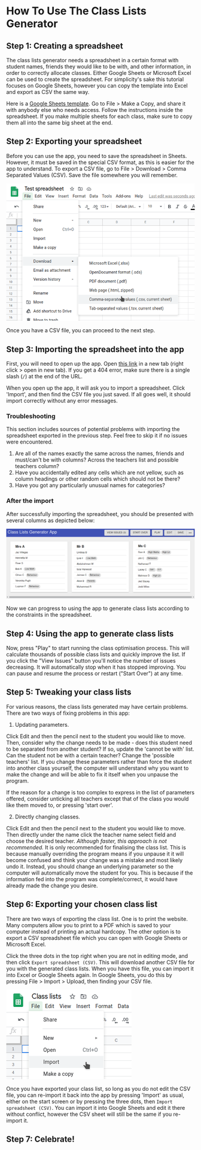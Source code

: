 # How To Use The Class Lists Generator

## Step 1: Creating a spreadsheet

The class lists generator needs a spreadsheet in a certain format with student names, friends they would like to be with, and other information, in order to correctly allocate classes. Either Google Sheets or Microsoft Excel can be used to create the spreadsheet. For simplicity's sake this tutorial focuses on Google Sheets, however you can copy the template into Excel and export as CSV the same way.

Here is a [Google Sheets template](https://docs.google.com/spreadsheets/d/1SSYvKtQz-YQKJdHrgddIavMlxPmrQXmNLzNnnxdQ4Mo/edit?usp=sharing). Go to File > Make a Copy, and share it with anybody else who needs access. Follow the instructions inside the spreadsheet. If you make multiple sheets for each class, make sure to copy them all into the same big sheet at the end.

## Step 2: Exporting your spreadsheet

Before you can use the app, you need to save the spreadsheet in Sheets. However, it must be saved in the special CSV format, as this is easier for the app to understand. To export a CSV file, go to File > Download > Comma Separated Values (CSV). Save the file somewhere you will remember.

![How to export a CSV in Google Sheets](./images/sheets-csv.png)

Once you have a CSV file, you can proceed to the next step.

## Step 3: Importing the spreadsheet into the app

First, you will need to open up the app. Open [this link](https://oliverbalfour.github.io/ClassListsGenerator/) in a new tab (right click > open in new tab). If you get a 404 error, make sure there is a single slash (`/`) at the end of the URL.

When you open up the app, it will ask you to import a spreadsheet. Click 'Import', and then find the CSV file you just saved. If all goes well, it should import correctly without any error messages.

### Troubleshooting

This section includes sources of potential problems with importing the spreadsheet exported in the previous step. Feel free to skip it if no issues were encountered.

1. Are all of the names exactly the same across the names, friends and must/can't be with columns? Across the teachers list and possible teachers column?
2. Have you accidentally edited any cells which are not yellow, such as column headings or other random cells which should not be there?
3. Have you got any particularly unusual names for categories?

### After the import

After successfully importing the spreadsheet, you should be presented with several columns as depicted below:

![Example screenshot of dummy class list](./images/view-dummy.png)

Now we can progress to using the app to generate class lists according to the constraints in the spreadsheet.

## Step 4: Using the app to generate class lists

Now, press "Play" to start running the class optimisation process. This will calculate thousands of possible class lists and quickly improve the list. If you click the "View Issues" button you'll notice the number of issues decreasing. It will automatically stop when it has stopped improving. You can pause and resume the process or restart ("Start Over") at any time.

## Step 5: Tweaking your class lists

For various reasons, the class lists generated may have certain problems. There are two ways of fixing problems in this app:

1. Updating parameters.

Click Edit and then the pencil next to the student you would like to move. Then, consider why the change needs to be made - does this student need to be separated from another student? If so, update the 'cannot be with' list. Can the student not be with a certain teacher? Change the 'possible teachers' list. If you change these parameters rather than force the student into another class yourself, the computer will understand why you want to make the change and will be able to fix it itself when you unpause the program.

If the reason for a change is too complex to express in the list of parameters offered, consider unticking all teachers except that of the class you would like them moved to, or pressing 'start over'.

2. Directly changing classes.

Click Edit and then the pencil next to the student you would like to move. Then directly under the name click the teacher name select field and choose the desired teacher. *Although faster, this approach is not recommended.* It is only recommended for finalising the class list. This is because manually overriding the program means if you unpause it it will become confused and think your change was a mistake and most likely undo it. Instead, you should change an underlying parameter so the computer will automatically move the student for you. This is because if the information fed into the program was complete/correct, it would have already made the change you desire.

## Step 6: Exporting your chosen class list

There are two ways of exporting the class list. One is to print the website. Many computers allow you to print to a PDF which is saved to your computer instead of printing an actual hardcopy. The other option is to export a CSV spreadsheet file which you can open with Google Sheets or Microsoft Excel.

Click the three dots in the top right when you are not in editing mode, and then click `Export spreadsheet (CSV)`. This will download another CSV file for you with the generated class lists. When you have this file, you can import it into Excel or Google Sheets again. In Google Sheets, you do this by pressing File > Import > Upload, then finding your CSV file.

![Importing back into Google Sheets](./images/sheets-import.png)

Once you have exported your class list, so long as you do not edit the CSV file, you can re-import it back into the app by pressing 'Import' as usual, either on the start screen or by pressing the three dots, then `Import spreadsheet (CSV)`. You can import it into Google Sheets and edit it there without conflict, however the CSV sheet will still be the same if you re-import it.

## Step 7: Celebrate!
